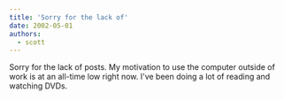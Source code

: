 ```yaml
---
title: 'Sorry for the lack of'
date: 2002-05-01
authors:
  - scott
---
```


Sorry for the lack of posts. My motivation to use the computer outside of work is at an all-time low right now. I've been doing a lot of reading and watching DVDs.
